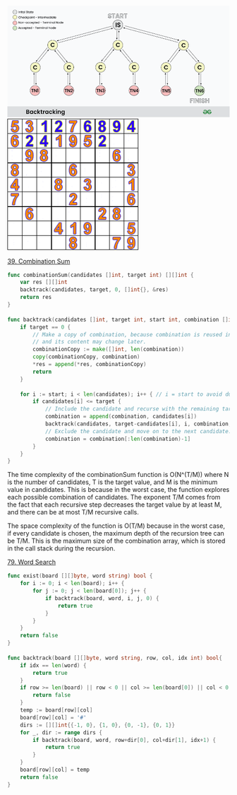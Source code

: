 ![Alt text](images/backtracking.png)
![Alt text](images/Sudoku_solved_by_bactracking.gif)

[39. Combination Sum](https://leetcode.com/problems/combination-sum/)

```go
func combinationSum(candidates []int, target int) [][]int {
    var res [][]int
    backtrack(candidates, target, 0, []int{}, &res)
    return res
}

func backtrack(candidates []int, target int, start int, combination []int, res *[][]int) {
    if target == 0 {
        // Make a copy of combination, because combination is reused in the recursion
        // and its content may change later.
        combinationCopy := make([]int, len(combination))
        copy(combinationCopy, combination)
        *res = append(*res, combinationCopy)
        return
    }

    for i := start; i < len(candidates); i++ { // i = start to avoid duplicate combinations
        if candidates[i] <= target {
            // Include the candidate and recurse with the remaining target.
            combination = append(combination, candidates[i])
            backtrack(candidates, target-candidates[i], i, combination, res)
            // Exclude the candidate and move on to the next candidate.
            combination = combination[:len(combination)-1]
        }
    }
}
```
The time complexity of the combinationSum function is O(N^(T/M)) where N is the number of candidates, T is the target value, and M is the minimum value in candidates. This is because in the worst case, the function explores each possible combination of candidates. The exponent T/M comes from the fact that each recursive step decreases the target value by at least M, and there can be at most T/M recursive calls.

The space complexity of the function is O(T/M) because in the worst case, if every candidate is chosen, the maximum depth of the recursion tree can be T/M. This is the maximum size of the combination array, which is stored in the call stack during the recursion.

[79. Word Search](https://leetcode.com/problems/word-search/)

```go
func exist(board [][]byte, word string) bool {
    for i := 0; i < len(board); i++ {
        for j := 0; j < len(board[0]); j++ {
            if backtrack(board, word, i, j, 0) {
                return true
            }
        }
    }
    return false
}

func backtrack(board [][]byte, word string, row, col, idx int) bool{
    if idx == len(word) {
        return true
    }
    if row >= len(board) || row < 0 || col >= len(board[0]) || col < 0 || board[row][col] != word[idx] {
        return false
    }
    temp := board[row][col]
    board[row][col] = '#'
    dirs := [][]int{{-1, 0}, {1, 0}, {0, -1}, {0, 1}}
    for _, dir := range dirs {
        if backtrack(board, word, row+dir[0], col+dir[1], idx+1) {
            return true
        }
    }
    board[row][col] = temp
    return false
}
```